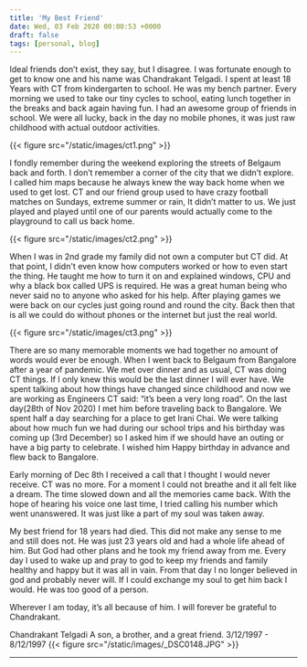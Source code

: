 ```yaml
---
title: 'My Best Friend'
date: Wed, 03 Feb 2020 00:00:53 +0000
draft: false
tags: [personal, blog]
---
```

Ideal friends don’t exist, they say, but I disagree. I was fortunate enough to get to know one and his name was Chandrakant Telgadi. I spent at least  18 Years with CT from kindergarten to school. He was my bench partner. Every morning we used to take our tiny cycles to school, eating lunch together in the breaks and back again having fun. I had an awesome group of friends in school. We were all lucky, back in the day no mobile phones, it was just raw childhood with actual outdoor activities.

{{< figure src="/static/images/ct1.png"  >}}


I fondly remember during the weekend exploring the streets of Belgaum back and forth. I don’t remember a corner of the city that we didn’t explore. I called him maps because he always knew the way back home when we used to get lost. CT and our friend group used to have crazy football matches on Sundays, extreme summer or rain, It didn’t matter to us. We just played and played until one of our parents would actually come to the playground to call us back home. 

{{< figure src="/static/images/ct2.png"  >}}

When I was in 2nd grade my family did not own a computer but CT did. At that point, I didn't even know how computers worked or how to even start the thing. He taught me how to turn it on and explained windows, CPU and why a black box called UPS is required. He was a great human being who never said no to anyone who asked for his help. After playing games we were back on our cycles just going round and round the city. Back then that is all we could do without phones or the internet but just the real world.

{{< figure src="/static/images/ct3.png"  >}}

There are so many memorable moments we had together no amount of words would ever be enough. When I went back to Belgaum from Bangalore after a year of pandemic. We met over dinner and as usual, CT was doing CT things. If I only knew this would be the last dinner I will ever have. We spent talking about how things have changed since childhood and now we are working as Engineers CT said: “it’s been a very long road”. On the last day(28th of Nov 2020) I met him before traveling back to Bangalore. We spent half a day searching for a place to get Irani Chai. We were talking about how much fun we had during our school trips and his birthday was coming up (3rd December) so I asked him if we should have an outing or have a big party to celebrate. I wished him Happy birthday in advance and flew back to Bangalore.

Early morning of Dec 8th I received a call that I thought I would never receive. CT was no more. For a moment I could not breathe and it all felt like a dream. The time slowed down and all the memories came back. With the hope of hearing his voice one last time, I tried calling his number which went unanswered. It was just like a part of my soul was taken away. 

My best friend for 18 years had died. This did not make any sense to me and still does not. He was just 23 years old and had a whole life ahead of him. But God had other plans and he took my friend away from me. Every day I used to wake up and pray to god to keep my friends and family healthy and happy but it was all in vain. From that day I no longer believed in god and probably never will. If I could exchange my soul to get him back I would. He was too good of a person. 

Wherever I am today, it’s all because of him. I will forever be grateful to Chandrakant.

Chandrakant Telgadi 
A son, a brother, and a great friend.
3/12/1997 - 8/12/1997
{{< figure src="/static/images/_DSC0148.JPG"  >}}


---